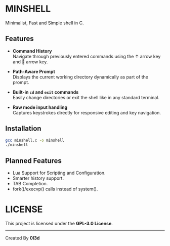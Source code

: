 # MINSHELL
Minimalist, Fast and Simple shell in C.

## Features

- **Command History**  
  Navigate through previously entered commands using the ↑ arrow key and 󰁅 arrow key.

- **Path-Aware Prompt**  
  Displays the current working directory dynamically as part of the prompt.

- **Built-in `cd` and `exit` commands**  
  Easily change directories or exit the shell like in any standard terminal.

- **Raw mode input handling**  
  Captures keystrokes directly for responsive editing and key navigation.

## Installation

```bash
gcc minshell.c -o minshell
./minshell
```

##  Planned Features
-  Lua Support for Scripting and Configuration.
-  Smarter history support.
-  TAB Completion.
-  fork()/execvp() calls instead of system().

# LICENSE
This project is licensed under the **GPL-3.0 License**.

--- 

Created By **0l3d**
